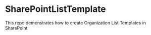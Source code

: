 # SharePointListTemplate
This repo demonstrates how to create Organization List Templates in SharePoint
